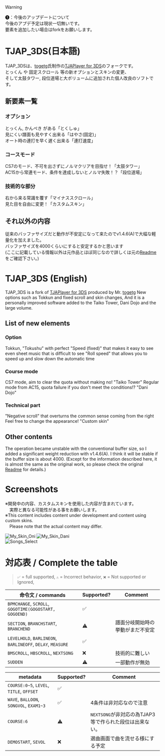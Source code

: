 > [!WARNING]
> ❶：今後のアップデートについて  
> 今後のアプデ予定は現状一切無いです。  
> 要素を追加したい場合はforkをお願いします。

# TJAP_3DS(日本語)  
TJAP_3DSは、[togetg](https://github.com/togetg)氏制作の[TJAPlayer for 3DS](https://github.com/togetg/TJAPlayer_for_3DS)のフォークです。  
とっくん や 固定スクロール 等の新オプションとスキンの変更、  
そして太鼓タワー, 段位道場と大ボリュームに追加された個人改良のソフトです。  

## 新要素一覧  
### オプション  
とっくん, かんぺき がある「とくしゅ」  
見にくい譜面も見やすく出来る「はやさ(固定)」  
オート時の連打を早く遅く出来る「連打速度」  

### コースモード  
CS7のモード、不可を出さずにノルマクリアを目指せ！「太鼓タワー」  
AC15から常連モード、条件を達成しないとノルマ失敗！？「段位道場」  

### 技術的な部分  
右から来る常識を覆す「マイナススクロール」  
見た目を自由に変更！「カスタムスキン」  

## それ以外の内容  
従来のバッファサイズだと動作が不安定になって来たのでv1.4.6(A)で大幅な軽量化を加えました。  
バッファサイズを4000くらいにすると安定するかと思います  
(ここに記載している情報以外は元作品とほぼ同じなので詳しくは元の[Readme](https://github.com/togetg/TJAPlayer_for_3DS/blob/master/README.md)をご確認下さい。)  

# TJAP_3DS (English)
TJAP_3DS is a fork of [TJAPlayer for 3DS](https://github.com/togetg/TJAPlayer_for_3DS) produced by Mr. [togetg](https://github.com/togetg)
New options such as Tokkun and fixed scroll and skin changes,
And it is a personally improved software added to the Taiko Tower, Dani Dojo and the large volume.

## List of new elements
### Option
Tokkun, "Tokushu" with perfect
"Speed (fixed)" that makes it easy to see even sheet music that is difficult to see
"Roll speed" that allows you to speed up and slow down the automatic time

### Course mode
CS7 mode, aim to clear the quota without making no! "Taiko Tower"
Regular mode from AC15, quota failure if you don't meet the conditions!? "Dani Dojo"

### Technical part
"Negative scroll" that overturns the common sense coming from the right
Feel free to change the appearance! "Custom skin"

## Other contents
The operation became unstable with the conventional buffer size, so I added a significant weight reduction with v1.4.6(A).
I think it will be stable if the buffer size is about 4000.
(Except for the information described here, it is almost the same as the original work, so please check the original [Readme](https://github.com/togetg/TJAPlayer_for_3DS/blob/master/README_en.md) for details.)  

# Screenshots  
※開発中の内容、カスタムスキンを使用した内容が含まれています。  
　実際と異なる可能性がある事をお願いします。  
※This content includes content under development and content using custom skins.  
　Please note that the actual content may differ.

![My_Skin_Oni](https://github.com/user-attachments/assets/218a89c9-9758-4aa8-9894-cb298dfb45b0)
![My_Skin_Dani](https://github.com/user-attachments/assets/fe90a3fb-75d4-410f-811d-263ba74398da)  
![Songs_Select](https://github.com/user-attachments/assets/7b766612-867d-477a-9485-844404a21b60)

# 対応表 / Complete the table
> `✅` = full supported, `⚠️` = Incorrect behavior, `❌` = Not supported or Ignored,

|命令文 / commands|Supported?|Comment|
|---|---|---|
|`BPMCHANGE`, `SCROLL`, `GOGOTIME(GOGOSTART, GOGOEND)`|✅||
|`SECTION`, `BRANCHSTART`, `BRANCHEND`|⚠️|譜面分岐開始時の挙動がまだ不安定|
|`LEVELHOLD`, `BARLINEON`, `BARLINEOFF`, `DELAY`, `MEASURE`|✅||
|`BMSCROLL`, `HBSCROLL`, `NEXTSONG`|❌|技術的に難しい|
|`SUDDEN`|⚠️|一部動作が無効|

|metadata|Supported?|Comment|
|---|---|---|
|`COURSE:0~5`, `LEVEL`, `TITLE`, `OFFSET`|✅||
|`WAVE`, `BALLOON`, `SONGVOL`, `EXAM1~3`|✅|4条件は非対応なので注意|
|`COURSE:6`|⚠️|`NEXTSONG`が非対応の為TJAP3等で作られた段位は出来ない。|
|`DEMOSTART`, `SEVOL`|❌|選曲画面で曲を流せる様にする予定|
